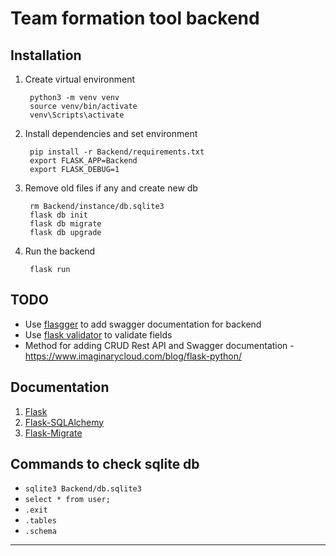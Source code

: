 # Team formation tool backend
## Installation 

1. Create virtual environment 
    
        python3 -m venv venv 
        source venv/bin/activate
        venv\Scripts\activate 
1. Install dependencies and set environment 
        
        pip install -r Backend/requirements.txt
        export FLASK_APP=Backend
        export FLASK_DEBUG=1

1. Remove old files if any and create new db 
        
        rm Backend/instance/db.sqlite3
        flask db init 
        flask db migrate
        flask db upgrade

1. Run the backend
        
        flask run

## TODO 
- Use [flasgger](https://github.com/flasgger/flasgger) to add swagger documentation for backend 
- Use [flask validator](https://flask-validator.readthedocs.io/en/latest/) to validate fields 
- Method for adding CRUD Rest API and Swagger documentation - https://www.imaginarycloud.com/blog/flask-python/ 

## Documentation
1. [Flask](https://flask.palletsprojects.com/en/2.2.x/)
1. [Flask-SQLAlchemy](https://flask-sqlalchemy.palletsprojects.com/en/3.0.x/)
1. [Flask-Migrate](https://flask-migrate.readthedocs.io/en/latest/)
## Commands to check sqlite db
- `sqlite3 Backend/db.sqlite3`
- `select * from user;`
- `.exit`
- `.tables`
- `.schema`




----
<!-- DEV scratch space -->
<!-- 
4. `pip install flask `
4. `pip install -U Flask-SQLAlchemy`
4. `pip install Flask-Migrate` -->

<!-- # Fill up db
- `insert into Userabout values (1,'ljk', 232,'kljadkfj', '12-12-12', '11-11-11', 1);` -->
